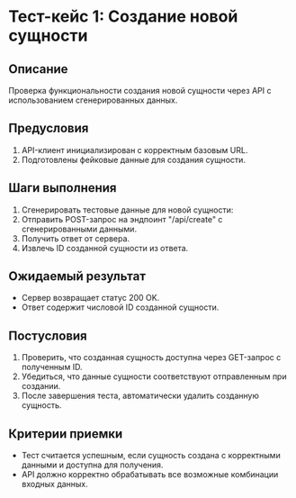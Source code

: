 # Тест-кейс 1: Создание новой сущности

## Описание
Проверка функциональности создания новой сущности через API с использованием сгенерированных данных.

## Предусловия
1. API-клиент инициализирован с корректным базовым URL.
2. Подготовлены фейковые данные для создания сущности.

## Шаги выполнения
1. Сгенерировать тестовые данные для новой сущности:
2. Отправить POST-запрос на эндпоинт "/api/create" с сгенерированными данными.
3. Получить ответ от сервера.
4. Извлечь ID созданной сущности из ответа.

## Ожидаемый результат
* Сервер возвращает статус 200 OK.
* Ответ содержит числовой ID созданной сущности.

## Постусловия
1. Проверить, что созданная сущность доступна через GET-запрос с полученным ID.
2. Убедиться, что данные сущности соответствуют отправленным при создании.
3. После завершения теста, автоматически удалить созданную сущность.

## Критерии приемки
* Тест считается успешным, если сущность создана с корректными данными и доступна для получения.
* API должно корректно обрабатывать все возможные комбинации входных данных.